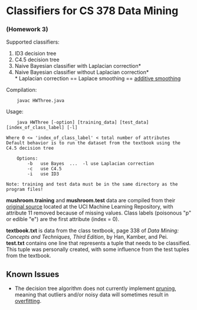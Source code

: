 # Classifiers for CS 378 Data Mining  
### (Homework 3)

Supported classifiers: 

1. ID3 decision tree
2. C4.5 decision tree
3. Naive Bayesian classifier with Laplacian correction\*  
4. Naive Bayesian classifier without Laplacian correction\*  
\* Laplacian correction == Laplace smoothing == [additive smoothing](http://en.wikipedia.org/wiki/Additive_smoothing)
  

Compilation:
  
        javac HWThree.java  
    
    
Usage: 
 
        java HWThree [-option] [training_data] [test_data] [index_of_class_label] [-l]
        
    Where 0 <= 'index_of_class_label' < total number of attributes
    Default behavior is to run the dataset from the textbook using the C4.5 decision tree
    
        Options:
            -b   use Bayes  ...  -l use Laplacian correction
            -c   use C4.5
            -i   use ID3
    
    Note: training and test data must be in the same directory as the program files!
    
    
**mushroom.training** and **mushroom.test** data are compiled from their [original source](http://archive.ics.uci.edu/ml/datasets/Mushroom) located at the UCI Machine Learning Repository,
with attribute 11 removed because of missing values. Class labels (poisonous "p" or edible "e") are the first attribute (index = 0).

**textbook.txt** is data from the class textbook, page 338 of *Data Mining: Concepts and Techniques, Third Edition*, by Han, Kamber, and Pei.  
**test.txt** contains one line that represents a tuple that needs to be classified. This tuple was personally created, with some influence from the test tuples from the textbook.  

## Known Issues  
- The decision tree algorithm does not currently implement [pruning](http://en.wikipedia.org/wiki/Pruning_%28decision_trees%29), meaning that outliers and/or noisy data will sometimes result in [overfitting](http://en.wikipedia.org/wiki/Overfitting). 